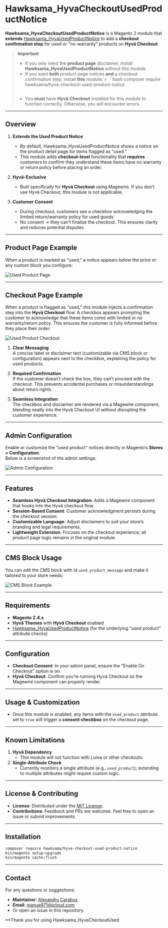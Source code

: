 # Hawksama_HyvaCheckoutUsedProductNotice

**Hawksama_HyvaCheckoutUsedProductNotice** is a Magento 2 module that **extends** [Hawksama_HyvaUsedProductNotice](https://github.com/hawksama/hyva-used-product-notice) to add a **checkout confirmation step** for used or “no-warranty” products on **Hyvä Checkout**.

> **Important**
> - If you only need the **product page** disclaimer, install **Hawksama_HyvaUsedProductNotice** without this module.
> - If you want **both** product page notices **and** a checkout confirmation step, install **this** module:
    >   ```bash
>   composer require hawksama/hyva-checkout-used-product-notice
>   ```
> - You **must** have **Hyvä Checkout** installed for this module to function correctly. Otherwise, you will encounter errors.

---

## Overview

1. **Extends the Used Product Notice**
    - By default, Hawksama_HyvaUsedProductNotice shows a notice on the product detail page for items flagged as “used.”
    - This module adds **checkout-level** functionality that **requires** customers to confirm they understand these items have no warranty or return policy before placing an order.

2. **Hyvä-Exclusive**
    - Built specifically for **Hyvä Checkout** using Magewire. If you don’t use Hyvä Checkout, this module is not applicable.

3. **Customer Consent**
    - During checkout, customers see a checkbox acknowledging the limited return/warranty policy for used goods.
    - No consent → they can’t finalize the checkout. This ensures clarity and reduces potential disputes.

---

## Product Page Example

When a product is marked as “used,” a notice appears below the price or any custom block you configure:

![Used Product Page](docs/images/used-product-PDP.png)

---

## Checkout Page Example

When a product is flagged as “used,” this module injects a confirmation step into the **Hyvä Checkout** flow. A checkbox appears prompting the customer to acknowledge that these items come with limited or no warranty/return policy. This ensures the customer is fully informed before they place their order:

![Used Product Checkout](docs/images/used-product-checkout.png)

1. **Clear Messaging**  
   A concise label or disclaimer text (customizable via CMS block or configuration) appears next to the checkbox, explaining the policy for used products.

2. **Required Confirmation**  
   If the customer doesn’t check the box, they can’t proceed with the checkout. This prevents accidental purchases or misunderstandings about return rights.

3. **Seamless Integration**  
   The checkbox and disclaimer are rendered via a Magewire component, blending neatly into the Hyvä Checkout UI without disrupting the customer experience.

---

## Admin Configuration

Enable or customize the “used product” notices directly in Magento’s **Stores > Configuration**.  
Below is a screenshot of the admin settings:

![Admin Configuration](docs/images/admin-config.png)

---

## Features

- **Seamless Hyvä Checkout Integration**: Adds a Magewire component that hooks into the Hyvä checkout flow.
- **Session-Based Consent**: Customer acknowledgment persists during the checkout session.
- **Customizable Language**: Adjust disclaimers to suit your store’s branding and legal requirements.
- **Lightweight Extension**: Focuses on the checkout experience; all product page logic remains in the original module.

---

## CMS Block Usage

You can edit the CMS block with id `used_product_message` and make it tailored to your store needs:

![CMS Block Example](docs/images/cms-block.png)

---

## Requirements

- **Magento 2.4.x**
- **Hyvä Themes** with **Hyvä Checkout** enabled
- [Hawksama_HyvaUsedProductNotice](https://github.com/hawksama/hyva-used-product-notice) (for the underlying “used product” attribute checks)

---

## Configuration

- **Checkout Consent**: In your admin panel, ensure the “Enable On Checkout” option is on.
- **Hyvä Checkout**: Confirm you’re running Hyvä Checkout so the Magewire component can properly render.

---

## Usage & Customization

- Once this module is enabled, any items with the `used_product` attribute set to `true` will trigger a **consent checkbox** on the checkout page.

---

## Known Limitations

1. **Hyvä Dependency**
    - This module will not function with Luma or other checkouts.
2. **Single-Attribute Check**
    - Currently monitors a single attribute (e.g., `used_product`); extending to multiple attributes might require custom logic.

---

## License & Contributing

- **License**: Distributed under the [MIT License](LICENSE).
- **Contributions**: Feedback and PRs are welcome. Feel free to open an issue or submit improvements.

---

## Installation

```bash
composer require hawksama/hyva-checkout-used-product-notice
bin/magento setup:upgrade
bin/magento cache:flush
```

---

## Contact

For any questions or suggestions:
- **Maintainer**: [Alexandru Carabus](https://www.linkedin.com/in/alexandru-manuel-carabus/)
- **Email**: [manue971@icloud.com](mailto:manue971@icloud.com)
- Or open an issue in this repository.

**Thank you for using Hawksama_HyvaCheckoutUsed


